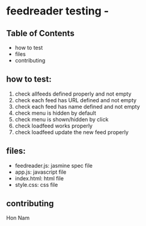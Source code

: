# feedreader testing -

## Table of Contents
- how to test
- files
- contributing

## how to test:
1. check allfeeds defined properly and not empty
2. check each feed has URL defined and not empty
3. check each feed has name defined and not empty
4. check menu is hidden by default
5. check menu is shown/hidden by click
6. check loadfeed works properly
7. check loadfeed update the new feed properly

## files:
- feedreader.js: jasmine spec file
- app.js: javascript file
- index.html: html file 
- style.css: css file

## contributing
Hon Nam